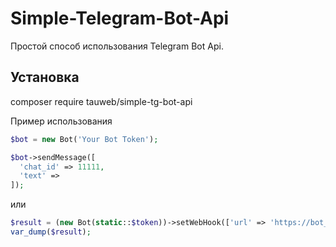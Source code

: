 # Simple-Telegram-Bot-Api
Простой способ использования Telegram Bot Api.

## Установка
composer require tauweb/simple-tg-bot-api

Пример использования 
```php
$bot = new Bot('Your Bot Token');

$bot->sendMessage([
  'chat_id' => 11111,
  'text' => 
]);
```
или 
```php
$result = (new Bot(static::$token))->setWebHook(['url' => 'https://bot_webhook_url']);
var_dump($result);
```
